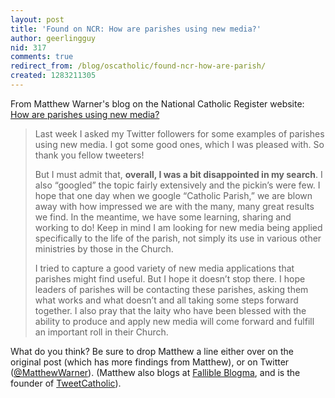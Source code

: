 ```yaml
---
layout: post
title: 'Found on NCR: How are parishes using new media?'
author: geerlingguy
nid: 317
comments: true
redirect_from: /blog/oscatholic/found-ncr-how-are-parish/
created: 1283211305
---
```

<p>From Matthew Warner&#39;s blog on the National Catholic Register website: <a href="http://www.ncregister.com/blog/how-are-parishes-using-new-media/">How are parishes using new media?</a></p>
<blockquote>
<p>Last week I asked my Twitter followers for some examples of parishes using new media. I got some good ones, which I was pleased with. So thank you fellow tweeters!</p>
<p>But I must admit that, <strong>overall, I was a bit disappointed in my search</strong>. I also &ldquo;googled&rdquo; the topic fairly extensively and the pickin&rsquo;s were few. I hope that one day when we google &ldquo;Catholic Parish,&rdquo; we are blown away with how impressed we are with the many, many great results we find. In the meantime, we have some learning, sharing and working to do! Keep in mind I am looking for new media being applied specifically to the life of the parish, not simply its use in various other ministries by those in the Church.</p>
<p>I tried to capture a good variety of new media applications that parishes might find useful. But I hope it doesn&rsquo;t stop there. I hope leaders of parishes will be contacting these parishes, asking them what works and what doesn&rsquo;t and all taking some steps forward together. I also pray that the laity who have been blessed with the ability to produce and apply new media will come forward and fulfill an important roll in their Church.</p>
</blockquote>
<p>What do you think? Be sure to drop Matthew a line either over on the original post (which has more findings from Matthew), or on Twitter (<a href="http://twitter.com/matthewwarner">@MatthewWarner</a>). (Matthew also blogs at <a href="http://www.fallibleblogma.com/">Fallible Blogma</a>, and is the founder of <a href="http://www.tweetcatholic.com/">TweetCatholic</a>).</p>
